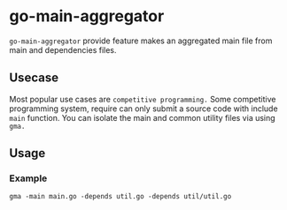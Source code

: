# go-main-aggregator

`go-main-aggregator` provide feature makes an aggregated main file from main and dependencies files.

## Usecase

Most popular use cases are `competitive programming.` Some competitive programming system, require can only submit a source code with include `main` function. You can isolate the main and common utility files via using `gma.`

## Usage

### Example

```
gma -main main.go -depends util.go -depends util/util.go
```
